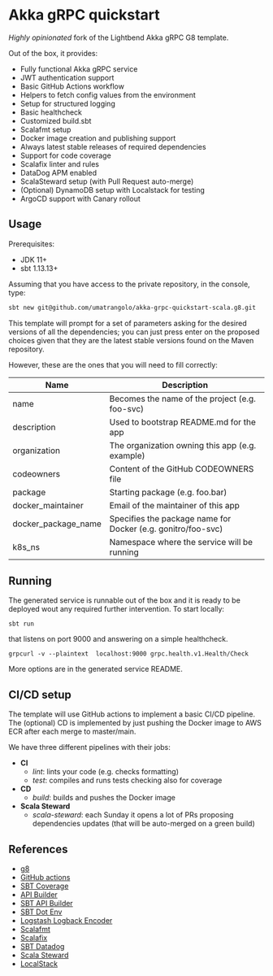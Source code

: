 # Akka gRPC quickstart

*Highly opinionated* fork of the Lightbend Akka gRPC G8 template.

Out of the box, it provides:

* Fully functional Akka gRPC service
* JWT authentication support
* Basic GitHub Actions workflow
* Helpers to fetch config values from the environment
* Setup for structured logging
* Basic healthcheck
* Customized build.sbt
* Scalafmt setup
* Docker image creation and publishing support
* Always latest stable releases of required dependencies
* Support for code coverage
* Scalafix linter and rules
* DataDog APM enabled
* ScalaSteward setup (with Pull Request auto-merge)
* (Optional) DynamoDB setup with Localstack for testing
* ArgoCD support with Canary rollout

## Usage

Prerequisites:
- JDK 11+
- sbt 1.13.13+

Assuming that you have access to the private repository, in the
console, type:

```sh
sbt new git@github.com/umatrangolo/akka-grpc-quickstart-scala.g8.git
```

This template will prompt for a set of parameters asking for the
desired versions of all the dependencies; you can just press enter on
the proposed choices given that they are the latest stable versions
found on the Maven repository.

However, these are the ones that you will need to fill correctly:

| Name | Description |
|------|-------------|
|name  | Becomes the name of the project (e.g. foo-svc) |
|description | Used to bootstrap README.md for the app |
|organization | The organization owning this app (e.g. example) |
|codeowners | Content of the GitHub CODEOWNERS file |
|package | Starting package (e.g. foo.bar) |
|docker_maintainer| Email of the maintainer of this app |
|docker_package_name| Specifies the package name for Docker (e.g. gonitro/foo-svc) |
|k8s_ns| Namespace where the service will be running |

## Running

The generated service is runnable out of the box and it is ready to be
deployed wout any required further intervention. To start
locally:

```
sbt run
```

that listens on port 9000 and answering on a simple healthcheck.
```
grpcurl -v --plaintext  localhost:9000 grpc.health.v1.Health/Check
```

More options are in the generated service README.

## CI/CD setup

The template will use GitHub actions to implement a basic CI/CD
pipeline. The (optional) CD is implemented by just pushing the Docker
image to AWS ECR after each merge to master/main.

We have three different pipelines with their jobs:

* **CI**
  - *lint*: lints your code (e.g. checks formatting)
  - *test*: compiles and runs tests checking also for coverage
* **CD**
  - *build*: builds and pushes the Docker image
* **Scala Steward**
  - *scala-steward*: each Sunday it opens a lot of PRs proposing
    dependencies updates (that will be auto-merged on a green build)

## References

* [g8](http://www.foundweekends.org/giter8/)
* [GitHub actions](https://docs.github.com/en/free-pro-team@latest/actions/reference/workflow-syntax-for-github-actions)
* [SBT Coverage](https://github.com/scoverage/sbt-scoverage)
* [API Builder](https://www.apibuilder.io/)
* [SBT API Builder](https://github.com/sirocchj/sbt-api-builder)
* [SBT Dot Env](https://github.com/mefellows/sbt-dotenv)
* [Logstash Logback Encoder](https://github.com/logstash/logstash-logback-encoder)
* [Scalafmt](https://scalameta.org/scalafmt/)
* [Scalafix](https://scalacenter.github.io/scalafix/)
* [SBT Datadog](https://github.com/Colisweb/sbt-datadog)
* [Scala Steward](https://github.com/scala-steward-org/scala-steward)
* [LocalStack](https://localstack.cloud/)

